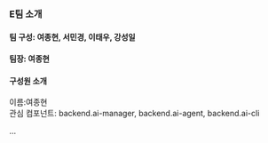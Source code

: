 ### E팀 소개

#### 팀 구성: 여종현, 서민경, 이태우, 강성일
#### 팀장: 여종현


#### 구성원 소개 
이름:여종현   
관심 컴포넌트: backend.ai-manager, backend.ai-agent, backend.ai-cli

...
